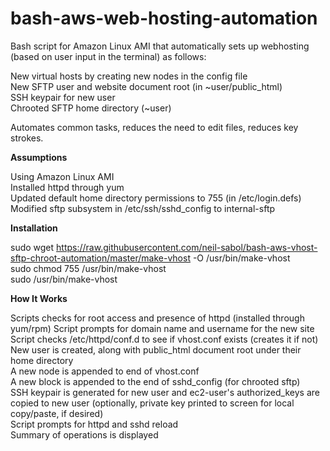 bash-aws-web-hosting-automation
=========================

Bash script for Amazon Linux AMI that automatically sets up webhosting (based on user input in the terminal) as follows:
   
   New virtual hosts by creating new nodes in the config file<br>
   New SFTP user and website document root (in ~user/public_html)<br>
   SSH keypair for new user<br>
   Chrooted SFTP home directory (~user)<br>
   
Automates common tasks, reduces the need to edit files, reduces key strokes.


<strong>Assumptions</strong>

Using Amazon Linux AMI<br>
Installed httpd through yum<br>
Updated default home directory permissions to 755 (in /etc/login.defs)<br>
Modified sftp subsystem in /etc/ssh/sshd_config to internal-sftp<br>


<strong>Installation</strong>

sudo wget https://raw.githubusercontent.com/neil-sabol/bash-aws-vhost-sftp-chroot-automation/master/make-vhost -O /usr/bin/make-vhost<br>
sudo chmod 755 /usr/bin/make-vhost<br>
sudo /usr/bin/make-vhost<br>


<strong>How It Works</strong>

Scripts checks for root access and presence of httpd (installed through yum/rpm)
Script prompts for domain name and username for the new site<br>
Script checks /etc/httpd/conf.d to see if vhost.conf exists (creates it if not)<br>
New user is created, along with public_html document root under their home directory<br>
A new node is appended to end of vhost.conf<br>
A new block is appended to the end of sshd_config (for chrooted sftp)<br>
SSH keypair is generated for new user and ec2-user's authorized_keys are copied to new user (optionally, private key printed to screen for local copy/paste, if desired)<br>
Script prompts for httpd and sshd reload<br>
Summary of operations is displayed<br>
